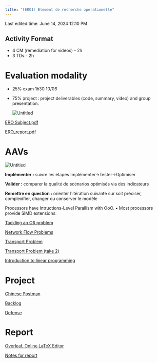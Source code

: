 ```yaml
---
title: "[ERO1] Element de recherche operationelle"
---
```

Last edited time: June 14, 2024 12:10 PM

## Activity Format

- 4 CM (remediation for videos) - 2h
- 3 TDs - 2h

# Evaluation modality

- 25% exam 1h30 10/06
- 75% project : project deliverables (code, summary, video) and group presentation.
    
    ![Untitled](%5BERO1%5D%20Element%20de%20recherche%20operationelle/Untitled.png)
    

[ERO Subject.pdf](%5BERO1%5D%20Element%20de%20recherche%20operationelle/ERO_Subject.pdf)

[ERO_report.pdf](%5BERO1%5D%20Element%20de%20recherche%20operationelle/ERO_report.pdf)

# AAVs

![Untitled](%5BERO1%5D%20Element%20de%20recherche%20operationelle/Untitled%201.png)

**Implémenter :** suivre les étapes Implémenter→Tester→Optimiser

**Valider :** comparer la qualité de scénarios optimisés via des indicateurs

**Remettre en question :** orienter l'itération suivante sur soit préciser, complexifier, changer ou conserver le modèle

Processors have Intructions-Level Parallism with OoO.
• Most processors provide SIMD extensions:

[Tackling an OR problem](%5BERO1%5D%20Element%20de%20recherche%20operationelle/Tackling%20an%20OR%20problem.md)

[Network Flow Problems](%5BERO1%5D%20Element%20de%20recherche%20operationelle/Network%20Flow%20Problems.md)

[Transport Problem](%5BERO1%5D%20Element%20de%20recherche%20operationelle/Transport%20Problem.md)

[Transport Problem (take 2)](%5BERO1%5D%20Element%20de%20recherche%20operationelle/Transport%20Problem%20(take%202).md)

[Introduction to linear programming](%5BERO1%5D%20Element%20de%20recherche%20operationelle/Introduction%20to%20linear%20programming.md)

# Project

[Chinese Postman](%5BERO1%5D%20Element%20de%20recherche%20operationelle/Chinese%20Postman.md)

[Backlog](%5BERO1%5D%20Element%20de%20recherche%20operationelle/Backlog.md)

[Defense](%5BERO1%5D%20Element%20de%20recherche%20operationelle/Defense.md)

# Report

[Overleaf, Online LaTeX Editor](https://www.overleaf.com/9953246171pbbfntrhpghp#afc1ad)

[Notes for report](%5BERO1%5D%20Element%20de%20recherche%20operationelle/Notes%20for%20report.md)
